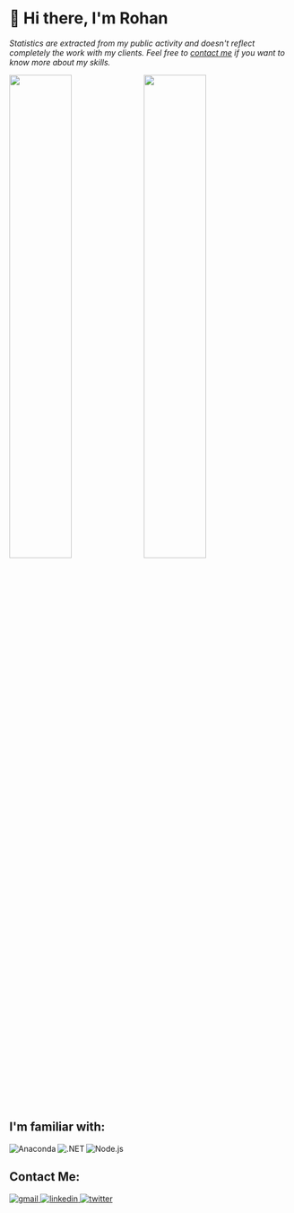 # 👋 Hi there, I'm Rohan
<p>
  <i>Statistics are extracted from my public activity and doesn't reflect completely the work with my clients. Feel free to <a href="" target="_blank">contact me</a> if you want to know more about my skills.</i>
</p>

<img align="left" width="47%" src="https://github-readme-stats.vercel.app/api?username=rohanlaub&show_icons=true&theme=gruvbox" />
<img width="47%" src="https://github-readme-stats.vercel.app/api/top-langs/?username=rohanlaub&layout=compact" />

## I'm familiar with:
<img align="left" alt="Anaconda" src="https://img.shields.io/badge/Anaconda-%2344A833.svg?style=for-the-badge&logo=anaconda&logoColor=white"/>
<img align="left" alt=".NET" src="https://img.shields.io/badge/.NET-5C2D91?style=for-the-badge&logo=.net&logoColor=white"/>
<img alt="Node.js" src="https://img.shields.io/badge/node.js-6DA55F?style=for-the-badge&logo=node.js&logoColor=white"/>

## Contact Me:
<a href="rohanlaubscher@gmail.com" target="_blank"> <img alt="gmail" align="" src="https://img.shields.io/badge/Gmail-D14836?style=for-the-badge&logo=gmail&logoColor=white" /> </a>
<a href="https://www.linkedin.com/in/rohan-laubscher/" target="_blank"> <img alt="linkedin" align="" src="https://img.shields.io/badge/linkedin-%230077B5.svg?style=for-the-badge&logo=linkedin&logoColor=white" /> </a>
<a href="https://twitter.com/rohanlaub" target="_blank"> <img alt="twitter" align="" src="https://img.shields.io/badge/Twitter-%231DA1F2.svg?style=for-the-badge&logo=Twitter&logoColor=white" /> </a>
